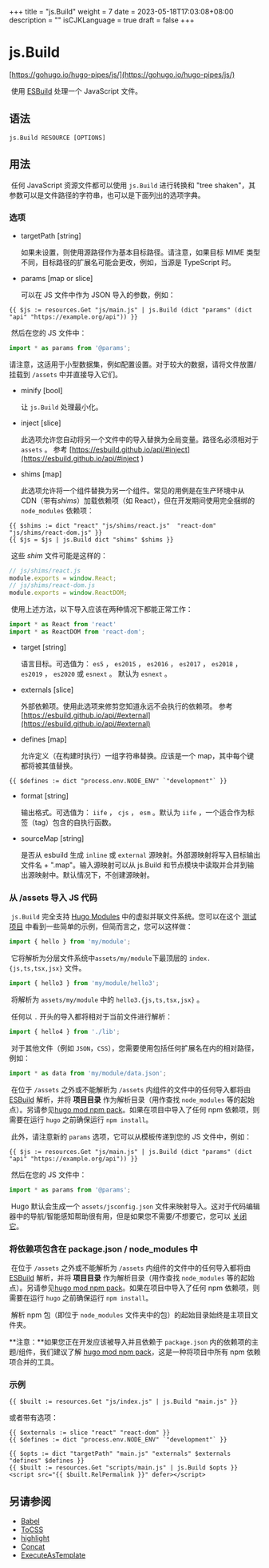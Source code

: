 +++
title = "js.Build"
weight = 7
date = 2023-05-18T17:03:08+08:00
description = ""
isCJKLanguage = true
draft = false
+++

# js.Build

[https://gohugo.io/hugo-pipes/js/](https://gohugo.io/hugo-pipes/js/)

​	使用 [ESBuild](https://github.com/evanw/esbuild) 处理一个 JavaScript 文件。  

## 语法

```
js.Build RESOURCE [OPTIONS]
```

## 用法 

​	任何 JavaScript 资源文件都可以使用  `js.Build`  进行转换和 "tree shaken"，其参数可以是文件路径的字符串，也可以是下面列出的选项字典。  

### 选项 

- targetPath [string]

  如果未设置，则使用源路径作为基本目标路径。请注意，如果目标 MIME 类型不同，目标路径的扩展名可能会更改，例如，当源是 TypeScript 时。  

- params [map or slice]

  可以在 JS 文件中作为 JSON 导入的参数，例如：

```go-html-template
{{ $js := resources.Get "js/main.js" | js.Build (dict "params" (dict "api" "https://example.org/api")) }}
```

​	然后在您的 JS 文件中：

```js
import * as params from '@params';
```

​	请注意，这适用于小型数据集，例如配置设置。对于较大的数据，请将文件放置/挂载到  `/assets`  中并直接导入它们。  

- minify [bool]

  让  `js.Build`  处理最小化。  

- inject [slice]

  此选项允许您自动将另一个文件中的导入替换为全局变量。路径名必须相对于  `assets` 。 参考 [https://esbuild.github.io/api/#inject](https://esbuild.github.io/api/#inject ) 

- shims [map]

  此选项允许将一个组件替换为另一个组件。常见的用例是在生产环境中从 CDN（带有*shims*）加载依赖项（如 React），但在开发期间使用完全捆绑的 `node_modules` 依赖项：

```go-html-template
{{ $shims := dict "react" "js/shims/react.js"  "react-dom" "js/shims/react-dom.js" }}
{{ $js = $js | js.Build dict "shims" $shims }}
```

​	这些 *shim* 文件可能是这样的：

```js
// js/shims/react.js
module.exports = window.React;
// js/shims/react-dom.js
module.exports = window.ReactDOM;
```

​	使用上述方法，以下导入应该在两种情况下都能正常工作：

```js
import * as React from 'react'
import * as ReactDOM from 'react-dom';
```

- target [string]

  语言目标。可选值为： `es5` ， `es2015` ， `es2016` ， `es2017` ， `es2018` ， `es2019` ， `es2020` 或 `esnext` 。 默认为  `esnext` 。  

- externals [slice]

  外部依赖项。使用此选项来修剪您知道永远不会执行的依赖项。 参考[https://esbuild.github.io/api/#external](https://esbuild.github.io/api/#external) 

- defines [map]

   允许定义（在构建时执行）一组字符串替换。应该是一个 map，其中每个键都将被其值替换。

```go-html-template
{{ $defines := dict "process.env.NODE_ENV" `"development"` }}
```

- format [string]

  输出格式。可选值为： `iife` ， `cjs` ， `esm` 。默认为 `iife` ，一个适合作为标签（tag）包含的自执行函数。

- sourceMap [string]

  是否从 esbuild 生成  `inline`  或  `external`  源映射。外部源映射将写入目标输出文件名 + ".map"。输入源映射可以从 js.Build 和节点模块中读取并合并到输出源映射中。默认情况下，不创建源映射。  

### 从 /assets 导入 JS 代码 

​	`js.Build`  完全支持 [Hugo Modules](https://gohugo.io/hugo-modules/) 中的虚拟并联文件系统。您可以在这个 [测试项目](https://github.com/gohugoio/hugoTestProjectJSModImports) 中看到一些简单的示例，但简而言之，您可以这样做：

```js
import { hello } from 'my/module';
```

​	它将解析为分层文件系统中`assets/my/module`下最顶层的 `index.{js,ts,tsx,jsx}` 文件。

```js
import { hello3 } from 'my/module/hello3';
```

​	将解析为  `assets/my/module`  中的  `hello3.{js,ts,tsx,jsx}` 。  

​	任何以  `.`  开头的导入都将相对于当前文件进行解析：

```js
import { hello4 } from './lib';
```

​	对于其他文件（例如 `JSON`，`CSS`），您需要使用包括任何扩展名在内的相对路径，例如：

```js
import * as data from 'my/module/data.json';
```

​	在位于 `/assets` 之外或不能解析为 `/assets` 内组件的文件中的任何导入都将由 [ESBuild](https://esbuild.github.io/) 解析，并将 **项目目录** 作为解析目录（用作查找 `node_modules` 等的起始点）。另请参见[hugo mod npm pack](https://gohugo.io/commands/hugo_mod_npm_pack/)。如果在项目中导入了任何 npm 依赖项，则需要在运行 `hugo` 之前确保运行 `npm install`。

​	此外，请注意新的 `params` 选项，它可以从模板传递到您的 JS 文件中，例如：

```go-html-template
{{ $js := resources.Get "js/main.js" | js.Build (dict "params" (dict "api" "https://example.org/api")) }}
```

​	然后在您的 JS 文件中：

```js
import * as params from '@params';
```

​	Hugo 默认会生成一个  `assets/jsconfig.json`  文件来映射导入。这对于代码编辑器中的导航/智能感知帮助很有用，但是如果您不需要/不想要它，您可以 [关闭它](https://gohugo.io/getting-started/configuration/#configure-build)。 

### 将依赖项包含在 package.json / node_modules 中 

​	在位于 `/assets` 之外或不能解析为 `/assets` 内组件的文件中的任何导入都将由 [ESBuild](https://esbuild.github.io/) 解析，并将 **项目目录** 作为解析目录（用作查找 `node_modules` 等的起始点）。另请参见[hugo mod npm pack](https://gohugo.io/commands/hugo_mod_npm_pack/)。如果在项目中导入了任何 npm 依赖项，则需要在运行 `hugo` 之前确保运行 `npm install`。

​	解析 npm 包（即位于 `node_modules` 文件夹中的包）的起始目录始终是主项目文件夹。

**注意：**如果您正在开发应该被导入并且依赖于 `package.json` 内的依赖项的主题/组件，我们建议了解 [hugo mod npm pack](https://gohugo.io/commands/hugo_mod_npm_pack/)，这是一种将项目中所有 npm 依赖项合并的工具。

### 示例 

```go-html-template
{{ $built := resources.Get "js/index.js" | js.Build "main.js" }}
```

或者带有选项：

```go-html-template
{{ $externals := slice "react" "react-dom" }}
{{ $defines := dict "process.env.NODE_ENV" `"development"` }}

{{ $opts := dict "targetPath" "main.js" "externals" $externals "defines" $defines }}
{{ $built := resources.Get "scripts/main.js" | js.Build $opts }}
<script src="{{ $built.RelPermalink }}" defer></script>
```

## 另请参阅

- [Babel](https://gohugo.io/hugo-pipes/babel/)
- [ToCSS](https://gohugo.io/hugo-pipes/transform-to-css/)
- [highlight](https://gohugo.io/functions/highlight/)
- [Concat](https://gohugo.io/hugo-pipes/bundling/)
- [ExecuteAsTemplate](https://gohugo.io/hugo-pipes/resource-from-template/)
